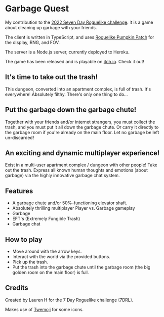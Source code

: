 # Garbage Quest

My contribution to the [2022 Seven Day Roguelike challenge](https://itch.io/jam/7drl-challenge-2022). It is a game about cleaning up garbage with your friends.

The client is written in TypeScript, and uses [Roguelike Pumpkin Patch](https://www.npmjs.com/package/roguelike-pumpkin-patch) for the display, RNG, and FOV.

The server is a Node.js server, currently deployed to Heroku.

The game has been released and is playable on [itch.io](https://laurheth.itch.io/garbage-quest). Check it out!

## It's time to take out the trash!

This dungeon, converted into an apartment complex, is full of trash. It's everywhere! Absolutely filthy. There's only one thing to do...

## Put the garbage down the garbage chute!

Together with your friends and/or internet strangers, you must collect the trash, and you must put it all down the garbage chute. Or carry it directly to the garbage room if you're already on the main floor. Let no garbage be left un-discarded!

## An exciting and dynamic multiplayer experience!

Exist in a multi-user apartment complex / dungeon with other people! Take out the trash. Express all known human thoughts and emotions (about garbage) via the highly innovative garbage chat system.

## Features

- A garbage chute and/or 50%-functioning elevator shaft.
- Absolutely thrilling multiplayer Player vs. Garbage gameplay
- Garbage
- EFT's (Extremely Fungible Trash)
- Garbage chat

## How to play

- Move around with the arrow keys.
- Interact with the world via the provided buttons.
- Pick up the trash.
- Put the trash into the garbage chute until the garbage room (the big golden room on the main floor) is full.

## Credits

Created by Lauren H for the 7 Day Roguelike challenge (7DRL).

Makes use of [Twemoji](https://twemoji.twitter.com/) for some icons.
